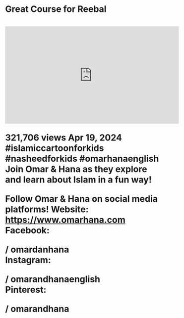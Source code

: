 <h1> Great Course for Reebal <h1>

<iframe width="560" height="315" src="https://www.youtube.com/embed/AQiX-HvjC5o?si=XKuCG2H4NLUh8DIU" title="YouTube video player" frameborder="0" allow="accelerometer; autoplay; clipboard-write; encrypted-media; gyroscope; picture-in-picture; web-share" referrerpolicy="strict-origin-when-cross-origin" allowfullscreen></iframe>

321,706 views  Apr 19, 2024  #islamiccartoonforkids #nasheedforkids #omarhanaenglish
 Join Omar & Hana as they explore and learn about Islam in a fun way!

Follow Omar & Hana on social media platforms!
Website: https://www.omarhana.com
Facebook:  

 / omardanhana  
Instagram:  

 / omarandhanaenglish  
Pinterest:  

 / omarandhana  
 
